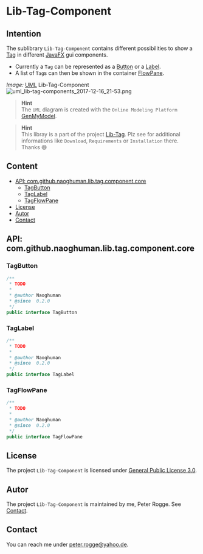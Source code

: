 Lib-Tag-Component
===



Intention
---

The sublibrary `Lib-Tag-Component` contains different possibilities to show a 
[Tag] in different [JavaFX] gui components.
* Currently a `Tag` can be represented as a [Button] or a [Label].
* A list of `Tag`s can then be shown in the container [FlowPane].

_Image:_ [UML] Lib-Tag-Component  
![uml_lib-tag-components_2017-12-16_21-53.png][uml_lib-tag-components_2017-12-16_21-53]

> __Hint__  
> The `UML` diagram is created with the `Online Modeling Platform` [GenMyModel].

> __Hint__  
> This libray is a part of the project [Lib-Tag]. Plz see for additional 
> informations like `Download`, `Requirements` or `Installation` there. Thanks :smile:



Content
---
* [API: com.github.naoghuman.lib.tag.component.core](#LiTaCom)
    * [TagButton](#TaBu)
    * [TagLabel](#TaLa)
    * [TagFlowPane](#TaFlPa)
* [License](#License)
* [Autor](#Autor)
* [Contact](#Contact)



API: com.github.naoghuman.lib.tag.component.core<a name="LiTaCom" />
---


### TagButton<a name="TaBu" />

```java
/**
 * TODO
 * 
 * @author Naoghuman
 * @since  0.2.0
 */
public interface TagButton
```


### TagLabel<a name="TaLa" />

```java
/**
 * TODO
 * 
 * @author Naoghuman
 * @since  0.2.0
 */
public interface TagLabel
```


### TagFlowPane<a name="TaFlPa" />

```java
/**
 * TODO
 * 
 * @author Naoghuman
 * @since  0.2.0
 */
public interface TagFlowPane
```




License<a name="License" />
---

The project `Lib-Tag-Component` is licensed under [General Public License 3.0].



Autor<a name="Autor" />
---

The project `Lib-Tag-Component` is maintained by me, Peter Rogge. See [Contact](#Contact).



Contact<a name="Contact" />
---

You can reach me under <peter.rogge@yahoo.de>.



[//]: # (Images)
[uml_lib-tag-components_2017-12-16_21-53]:https://user-images.githubusercontent.com/8161815/34074267-d60f73d4-e2ab-11e7-91d6-8eb2a611cc03.png



[//]: # (Links)
[Button]:https://docs.oracle.com/javase/8/javafx/api/javafx/scene/control/Button.html
[FlowPane]:https://docs.oracle.com/javase/8/javafx/api/javafx/scene/layout/FlowPane.html
[General Public License 3.0]:http://www.gnu.org/licenses/gpl-3.0.en.html
[GenMyModel]:https://www.genmymodel.com/
[JavaFX]:http://docs.oracle.com/javase/8/javase-clienttechnologies.htm
[Label]:https://docs.oracle.com/javase/8/javafx/api/javafx/scene/control/Label.html
[Lib-Tag]:https://github.com/Naoghuman/lib-tag
[Tag]:https://github.com/Naoghuman/lib-tag/blob/master/lib-tag-core/src/main/java/com/github/naoghuman/lib/tag/core/Tag.java
[UML]:https://en.wikipedia.org/wiki/Unified_Modeling_Language
